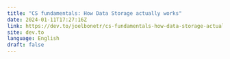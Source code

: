 ```yaml
---
title: "CS fundamentals: How Data Storage actually works"
date: 2024-01-11T17:27:16Z
link: https://dev.to/joelbonetr/cs-fundamentals-how-data-storage-actually-works-1o4a?utm_medium=RSS&utm_source=news.12bit.vn
site: dev.to
language: English
draft: false
---
```

